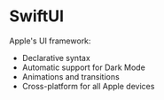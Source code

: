 # SwiftUI

Apple's UI framework:
- Declarative syntax
- Automatic support for Dark Mode
- Animations and transitions
- Cross-platform for all Apple devices